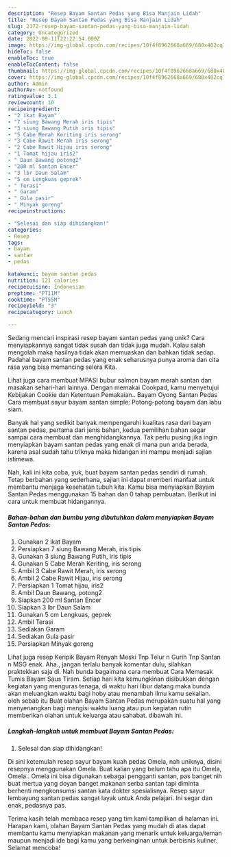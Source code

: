 ```yaml
---
description: "Resep Bayam Santan Pedas yang Bisa Manjain Lidah"
title: "Resep Bayam Santan Pedas yang Bisa Manjain Lidah"
slug: 2172-resep-bayam-santan-pedas-yang-bisa-manjain-lidah
category: Uncategorized
date: 2022-09-11T22:22:54.000Z
image: https://img-global.cpcdn.com/recipes/10f4f8962668a669/680x482cq70/bayam-santan-pedas-foto-resep-utama.jpg
hideToc: false
enableToc: true
enableTocContent: false
thumbnail: https://img-global.cpcdn.com/recipes/10f4f8962668a669/680x482cq70/bayam-santan-pedas-foto-resep-utama.jpg
cover: https://img-global.cpcdn.com/recipes/10f4f8962668a669/680x482cq70/bayam-santan-pedas-foto-resep-utama.jpg
author: Admin
authorAv: notfound
ratingvalue: 3.1
reviewcount: 10
recipeingredient:
- "2 ikat Bayam"
- "7 siung Bawang Merah iris tipis"
- "3 siung Bawang Putih iris tipis"
- "5 Cabe Merah Keriting iris serong"
- "3 Cabe Rawit Merah iris serong"
- "2 Cabe Rawit Hijau iris serong"
- "1 Tomat hijau iris2"
- " Daun Bawang potong2"
- "200 ml Santan Encer"
- "3 lbr Daun Salam"
- "5 cm Lengkuas geprek"
- " Terasi"
- " Garam"
- " Gula pasir"
- " Minyak goreng"
recipeinstructions:

- "Selesai dan siap dihidangkan!"
categories:
- Resep
tags:
- bayam
- santan
- pedas

katakunci: bayam santan pedas 
nutrition: 121 calories
recipecuisine: Indonesian
preptime: "PT11M"
cooktime: "PT55M"
recipeyield: "3"
recipecategory: Lunch

---
```





Sedang mencari inspirasi resep bayam santan pedas yang unik? Cara menyiapkannya sangat tidak susah dan tidak juga mudah. Kalau salah mengolah maka hasilnya tidak akan memuaskan dan bahkan tidak sedap. Padahal bayam santan pedas yang enak seharusnya punya aroma dan cita rasa yang bisa memancing selera Kita.





Lihat juga cara membuat MPASI bubur salmon bayam merah santan dan masakan sehari-hari lainnya. Dengan memakai Cookpad, kamu menyetujui Kebijakan Cookie dan Ketentuan Pemakaian.. Bayam Oyong Santan Pedas Cara membuat sayur bayam santan simple: Potong-potong bayam dan labu siam.

Banyak hal yang sedikit banyak mempengaruhi kualitas rasa dari bayam santan pedas, pertama dari jenis bahan, kedua pemilihan bahan segar sampai cara membuat dan menghidangkannya. Tak perlu pusing jika ingin menyiapkan bayam santan pedas yang enak di mana pun anda berada, karena asal sudah tahu triknya maka hidangan ini mampu menjadi sajian istimewa.






Nah, kali ini kita coba, yuk, buat bayam santan pedas sendiri di rumah. Tetap berbahan yang sederhana, sajian ini dapat memberi manfaat untuk membantu menjaga kesehatan tubuh kita. Kamu bisa menyiapkan Bayam Santan Pedas menggunakan 15 bahan dan 0 tahap pembuatan. Berikut ini cara untuk membuat hidangannya.

<!--inarticleads1-->

##### Bahan-bahan dan bumbu yang dibutuhkan dalam menyiapkan Bayam Santan Pedas:

1. Gunakan 2 ikat Bayam
1. Persiapkan 7 siung Bawang Merah, iris tipis
1. Gunakan 3 siung Bawang Putih, iris tipis
1. Gunakan 5 Cabe Merah Keriting, iris serong
1. Ambil 3 Cabe Rawit Merah, iris serong
1. Ambil 2 Cabe Rawit Hijau, iris serong
1. Persiapkan 1 Tomat hijau, iris2
1. Ambil  Daun Bawang, potong2
1. Siapkan 200 ml Santan Encer
1. Siapkan 3 lbr Daun Salam
1. Gunakan 5 cm Lengkuas, geprek
1. Ambil  Terasi
1. Sediakan  Garam
1. Sediakan  Gula pasir
1. Persiapkan  Minyak goreng


Lihat juga resep Keripik Bayam Renyah Meski Tnp Telur n Gurih Tnp Santan n MSG enak. Aha., jangan terlalu banyak komentar dulu, silahkan praktekkan saja di. Nah bunda bagaimana cara membuat Cara Memasak Tumis Bayam Saus Tiram. Setiap hari kita kemungkinan disibukkan dengan kegiatan yang menguras tenaga, di waktu hari libur datang maka bunda akan meluangkan waktu bagi hoby atau menambah ilmu kamu sekalian. oleh sebab itu Buat olahan Bayam Santan Pedas merupakan suatu hal yang menyenangkan bagi mengisi waktu luang atau pun kegiatan rutin memberikan olahan untuk keluarga atau sahabat. dibawah ini. 

<!--inarticleads2-->

##### Langkah-langkah untuk membuat Bayam Santan Pedas:


1. Selesai dan siap dihidangkan!

Di sini ketemulah resep sayur bayam kuah pedas Omela, nah uniknya, disini resepnya menggunakan Omela. Buat kalian yang belum tahu apa itu Omela, Omela.. Omela ini bisa digunakan sebagai pengganti santan, pas banget nih buat mertua yang doyan banget makanan serba santan tapi diminta berhenti mengkonsumsi santan kata dokter spesialisnya. Resep sayur lembayung santan pedas sangat layak untuk Anda pelajari. Ini segar dan enak, pedasnya pas. 

Terima kasih telah membaca resep yang tim kami tampilkan di halaman ini. Harapan kami, olahan Bayam Santan Pedas yang mudah di atas dapat membantu kamu menyiapkan makanan yang menarik untuk keluarga/teman maupun menjadi ide bagi kamu yang berkeinginan untuk berbisnis kuliner. Selamat mencoba!

